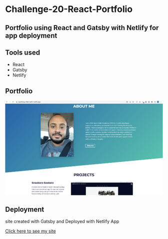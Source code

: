 # Challenge-20-React-Portfolio

## Portfolio using React and Gatsby with Netlify for app deployment

## Tools used
* React
* Gatsby
* Netlify

## Portfolio

![](src/images/React-Portfolio-Demo.jpg)

## Deployment

site created with Gatsby and Deployed with Netlify App

[Click here to see my site](https://mystifying-villani-3af1c1.netlify.app/)
